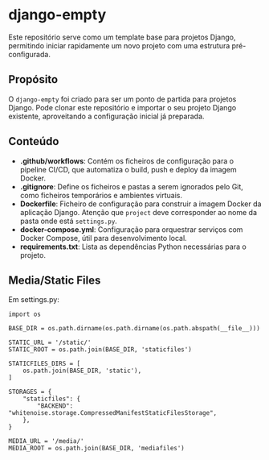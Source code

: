 # django-empty

Este repositório serve como um template base para projetos Django, permitindo iniciar rapidamente um novo projeto com uma estrutura pré-configurada.

## Propósito

O `django-empty` foi criado para ser um ponto de partida para projetos Django. Pode clonar este repositório e importar o seu projeto Django existente, aproveitando a configuração inicial já preparada.

## Conteúdo

- **.github/workflows**: Contém os ficheiros de configuração para o pipeline CI/CD, que automatiza o build, push e deploy da imagem Docker.
- **.gitignore**: Define os ficheiros e pastas a serem ignorados pelo Git, como ficheiros temporários e ambientes virtuais.
- **Dockerfile**: Ficheiro de configuração para construir a imagem Docker da aplicação Django. Atenção que `project` deve corresponder ao nome da pasta onde está `settings.py`.
- **docker-compose.yml**: Configuração para orquestrar serviços com Docker Compose, útil para desenvolvimento local.
- **requirements.txt**: Lista as dependências Python necessárias para o projeto.

## Media/Static Files

Em settings.py:
```
import os

BASE_DIR = os.path.dirname(os.path.dirname(os.path.abspath(__file__)))

STATIC_URL = '/static/'
STATIC_ROOT = os.path.join(BASE_DIR, 'staticfiles')

STATICFILES_DIRS = [
    os.path.join(BASE_DIR, 'static'), 
]

STORAGES = {
    "staticfiles": {
        "BACKEND": "whitenoise.storage.CompressedManifestStaticFilesStorage",
    },
}

MEDIA_URL = '/media/'
MEDIA_ROOT = os.path.join(BASE_DIR, 'mediafiles') 
```

